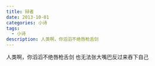 ```yaml
---
title: 辩者
date: 2013-10-01
categories: 小诗
tags:
  - 小诗
description: 人类啊，你滔滔不绝唇枪舌剑
---
```


人类啊，你滔滔不绝唇枪舌剑
也无法张大嘴巴反过来吞下自己